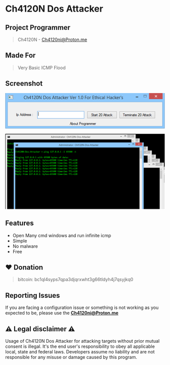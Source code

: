 <head>
  <meta name="google-site-verification" content="Mtc7thZm2cASv87NSnHWL82UkeTzblQQK4r74bJX3NU" />
</head>

# Ch4120N Dos Attacker

## Project Programmer
> Ch4120N - Ch4120ni@Proton.me

## Made For 
> Very Basic ICMP Flood
 

## Screenshot

![ScreenShot1](https://github.com/Ch4120N/Ch4120N-Dos-Attacker/blob/main/Ch4120N-Dos-AttackerScreenshot-1.png)

![ScreenShot2](https://github.com/Ch4120N/Ch4120N-Dos-Attacker/blob/main/Ch4120N-Dos-AttackerScreenshot-2.png)

## Features

- Open Many cmd windows and run infinite icmp
- Simple
- No malware
- Free

## ❤️ Donation 
> bitcoin:   bc1ql4syps7qpa3djqrxwht3g66tldyh4j7qsyjkq0


## Reporting Issues

If you are facing a configuration issue or something is not working as you expected to be, please use the **Ch4120ni@Proton.me**


## ⚠️ Legal disclaimer ⚠️

Usage of Ch4120N Dos Attacker for attacking targets without prior mutual consent is illegal. It's the end user's responsibility to obey all applicable local, state and federal laws. Developers assume no liability and are not responsible for any misuse or damage caused by this program.
